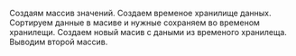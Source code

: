 Создаям массив значений.
Создаем временое хранилище данных.
Сортируем данные в масиве и нужные сохраняем во временом хранилещи.
Создаем новый масив с даными из временого хранилеща.
Выводим второй массив.